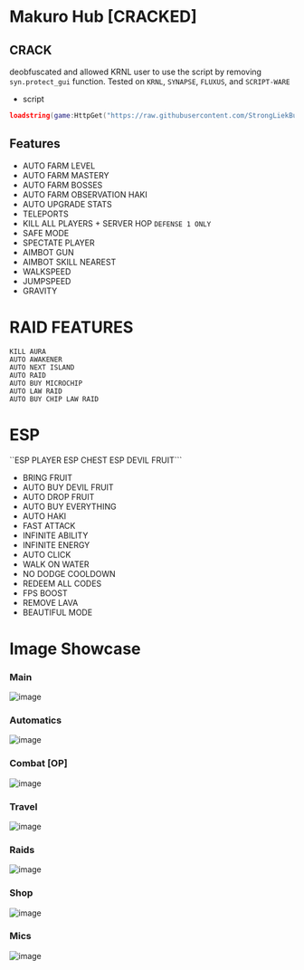 # Makuro Hub [CRACKED]

## CRACK

deobfuscated and allowed KRNL user to use the script by removing `syn.protect_gui` function.
Tested on `KRNL`, `SYNAPSE`, `FLUXUS`, and `SCRIPT-WARE`

- script
```lua
loadstring(game:HttpGet("https://raw.githubusercontent.com/StrongLiekBull/Mukuro-Hub-crack/main/Code"))()
```

## Features
- AUTO FARM LEVEL
- AUTO FARM MASTERY
- AUTO FARM BOSSES
- AUTO FARM OBSERVATION HAKI
- AUTO UPGRADE STATS
- TELEPORTS
- KILL ALL PLAYERS + SERVER HOP `DEFENSE 1 ONLY`
- SAFE MODE
- SPECTATE PLAYER
- AIMBOT GUN
- AIMBOT SKILL NEAREST
- WALKSPEED 
- JUMPSPEED
- GRAVITY
# RAID FEATURES
```
KILL AURA
AUTO AWAKENER
AUTO NEXT ISLAND
AUTO RAID
AUTO BUY MICROCHIP
AUTO LAW RAID
AUTO BUY CHIP LAW RAID
```
# ESP
``ESP PLAYER
ESP CHEST
ESP DEVIL FRUIT```
- BRING FRUIT
- AUTO BUY DEVIL FRUIT
- AUTO DROP FRUIT
- AUTO BUY EVERYTHING
- AUTO HAKI
- FAST ATTACK
- INFINITE ABILITY
- INFINITE ENERGY
- AUTO CLICK
- WALK ON WATER
- NO DODGE COOLDOWN
- REDEEM ALL CODES
- FPS BOOST
- REMOVE LAVA
- BEAUTIFUL MODE

# Image Showcase

### Main
![image](https://media.discordapp.net/attachments/1062287278187221013/1085938701718274068/image.png?width=371&height=406)
### Automatics
![image](https://media.discordapp.net/attachments/1062287278187221013/1085939081021763605/image.png?width=366&height=403)
### Combat [OP]
![image](https://media.discordapp.net/attachments/1062287278187221013/1085939261364261014/image.png?width=371&height=409)
### Travel 
![image](https://cdn.discordapp.com/attachments/1062287278187221013/1085939350723887124/image.png)
### Raids 
![image](https://media.discordapp.net/attachments/1062287278187221013/1085939514146557962/image.png?width=369&height=406)
### Shop
![image](https://media.discordapp.net/attachments/1062287278187221013/1085939670480867378/image.png?width=374&height=409)
### Mics
![image](https://media.discordapp.net/attachments/1062287278187221013/1085939812357386330/image.png?width=373&height=402)
